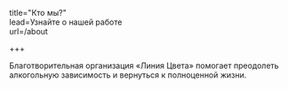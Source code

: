 title="Кто мы?"  
lead=Узнайте о нашей работе  
url=/about  

+++

Благотворительная организация «Линия Цвета» помогает преодолеть алкогольную зависимость и вернуться к полноценной жизни.
